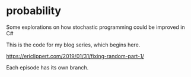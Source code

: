 # probability
Some explorations on how stochastic programming could be improved in C#

This is the code for my blog series, which begins here.

https://ericlippert.com/2019/01/31/fixing-random-part-1/

Each episode has its own branch.

